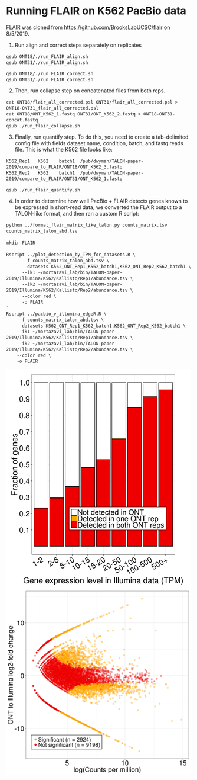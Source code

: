 # Running FLAIR on K562 PacBio data

FLAIR was cloned from https://github.com/BrooksLabUCSC/flair on 8/5/2019.

1. Run align and correct steps separately on replicates
```
qsub ONT18/./run_FLAIR_align.sh
qsub ONT31/./run_FLAIR_align.sh
```
```
qsub ONT18/./run_FLAIR_correct.sh
qsub ONT31/./run_FLAIR_correct.sh
```
2. Then, run collapse step on concatenated files from both reps.
```
cat ONT18/flair_all_corrected.psl ONT31/flair_all_corrected.psl > ONT18-ONT31_flair_all_corrected.psl
cat ONT18/ONT_K562_1.fastq ONT31/ONT_K562_2.fastq > ONT18-ONT31-concat.fastq
qsub ./run_flair_collapse.sh
```
3. Finally, run quantify step. To do this, you need to create a tab-delimited config file with fields dataset name, condition, batch, and fastq reads file. This is what the K562 file looks like:
```
K562_Rep1	K562	batch1	/pub/dwyman/TALON-paper-2019/compare_to_FLAIR/ONT18/ONT_K562_3.fastq
K562_Rep2	K562	batch1	/pub/dwyman/TALON-paper-2019/compare_to_FLAIR/ONT31/ONT_K562_1.fastq
```
```
qsub ./run_flair_quantify.sh
```

4. In order to determine how well PacBio + FLAIR detects genes known to be expressed in short-read data, we converted the FLAIR output to a TALON-like format, and then ran a custom R script:
```
python ../format_flair_matrix_like_talon.py counts_matrix.tsv counts_matrix_talon_abd.tsv

mkdir FLAIR

Rscript ../plot_detection_by_TPM_for_datasets.R \
      --f counts_matrix_talon_abd.tsv \
      --datasets K562_ONT_Rep1_K562_batch1,K562_ONT_Rep2_K562_batch1 \
      --ik1 ~/mortazavi_lab/bin/TALON-paper-2019/Illumina/K562/Kallisto/Rep1/abundance.tsv \
      --ik2 ~/mortazavi_lab/bin/TALON-paper-2019/Illumina/K562/Kallisto/Rep2/abundance.tsv \
      --color red \
      -o FLAIR
`
Rscript ../pacbio_v_illumina_edgeR.R \
    --f counts_matrix_talon_abd.tsv \
    --datasets K562_ONT_Rep1_K562_batch1,K562_ONT_Rep2_K562_batch1 \
    --ik1 ~/mortazavi_lab/bin/TALON-paper-2019/Illumina/K562/Kallisto/Rep1/abundance.tsv \
    --ik2 ~/mortazavi_lab/bin/TALON-paper-2019/Illumina/K562/Kallisto/Rep2/abundance.tsv \
    --color red \
    -o FLAIR
```
<img align="left" width="500" src="FLAIR/gene_detection_by_TPM.png">
<img align="left" width="500" src="FLAIR/edgeR_ont_illumina_gene_MA_plot.png">


